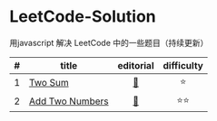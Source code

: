 # LeetCode-Solution
用javascript 解决 LeetCode 中的一些题目（持续更新）

| #   | title | editorial | difficulty |
| :-: | ----- |    :--:   |    :--:    |
| 1 | [Two Sum](https://github.com/snayan/LeetCode-Solution/blob/master/Algorithms/two-sum.js) | [:book:](https://leetcode.com/articles/two-sum/) | :star: |
| 2 | [Add Two Numbers](https://github.com/snayan/LeetCode-Solution/blob/master/Algorithms/add-two-numbers.js)|[:book:](https://leetcode.com/articles/add-two-numbers/)| :star::star: |